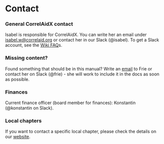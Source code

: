 # Contact

### General CorrelAidX contact

Isabel is responsible for CorrelAidX. You can write her an email under isabel.w@correlaid.org or contact her in our Slack \(@isabel\). To get a Slack account, see the [Wiki FAQ](https://docs.correlaid.org/wiki/faq)s. 

### Missing content?

Found something that should be in this manual? Write an [email](mailto:frie.p@correlaid.org) to Frie or contact her on Slack \(@frie\) - she will work to include it in the docs as soon as possible.

### Finances

Current finance officer \(board member for finances\): Konstantin \(@konstantin on Slack\).

### Local chapters

If you want to contact a specific local chapter, please check the details on our [website](https://correlaid.org).

